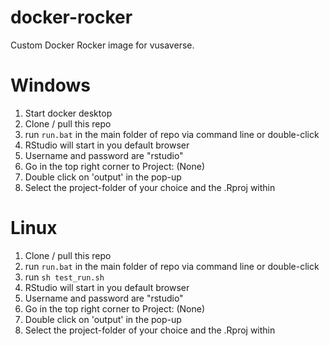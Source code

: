 # docker-rocker

Custom Docker Rocker image for vusaverse.

# Windows
1. Start docker desktop
2. Clone / pull this repo
3. run `run.bat` in the main folder of repo via command line or double-click
4. RStudio will start in you default browser
5. Username and password are "rstudio"
6. Go in the top right corner to Project: (None)
7. Double click on 'output' in the pop-up 
8. Select the project-folder of your choice and the .Rproj within

# Linux
1. Clone / pull this repo
2. run `run.bat` in the main folder of repo via command line or double-click
3. run `sh test_run.sh`
4. RStudio will start in you default browser
5. Username and password are "rstudio"
6. Go in the top right corner to Project: (None)
7. Double click on 'output' in the pop-up 
8. Select the project-folder of your choice and the .Rproj within
